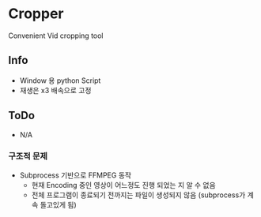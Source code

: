 # Cropper
Convenient Vid cropping tool

## Info
- Window 용 python Script
- 재생은 x3 배속으로 고정

## ToDo
- N/A
### 구조적 문제
- Subprocess 기반으로 FFMPEG 동작
    - 현재 Encoding 중인 영상이 어느정도 진행 되었는 지 알 수 없음
    - 전체 프로그램이 종료되기 전까지는 파일이 생성되지 않음 (subprocess가 계속 돌고있게 됨)
